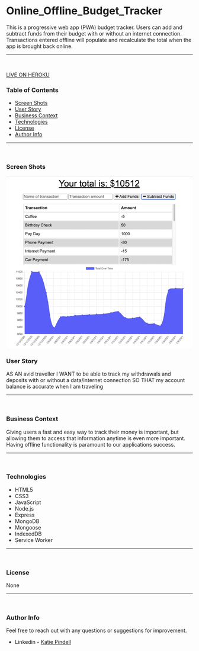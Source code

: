 # Online_Offline_Budget_Tracker
This is a progressive web app (PWA) budget tracker. Users can add and subtract funds from their budget with or without an internet connection. Transactions entered offline will populate and recalculate the total when the app is brought back online.

---
<br>

[LIVE ON HEROKU](https://fathomless-earth-40526.herokuapp.com/)

### Table of Contents
- [Screen Shots](#screen-shots)
- [User Story](#user-story)
- [Business Context](#business-context)
- [Technologies](#technologies)
- [License](#license)
- [Author Info](#author-info)

---
<br>

### Screen Shots

![Main](./public/assets/images/budget_tracker.png)

### User Story
AS AN avid traveller
I WANT to be able to track my withdrawals and deposits with or without a data/internet connection
SO THAT my account balance is accurate when I am traveling

---
<br>

### Business Context

Giving users a fast and easy way to track their money is important, but allowing them to access that information anytime is even more important. Having offline functionality is paramount to our applications success.

---
<br>

### Technologies
- HTML5
- CSS3
- JavaScript
- Node.js
- Express
- MongoDB
- Mongoose
- IndexedDB
- Service Worker

---
<br>

### License

None

---
<br />

### Author Info

Feel free to reach out with any questions or suggestions for improvement.
- Linkedin - [Katie Pindell](https://www.linkedin.com/in/katie-pindell-6ba25364/)

